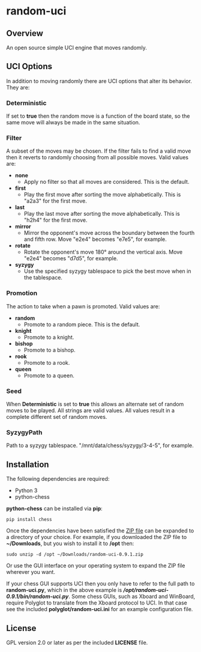 # random-uci

## Overview

An open source simple UCI engine that moves randomly.

## UCI Options

In addition to moving randomly there are UCI options that alter its behavior. They are:

### Deterministic

If set to **true** then the random move is a function of the board state, so the same move will always be made in the same situation.

### Filter

A subset of the moves may be chosen. If the filter fails to find a valid move then it reverts to randomly choosing from all possible moves. Valid values are:

* **none**
  * Apply no filter so that all moves are considered. This is the default.
* **first**
  * Play the first move after sorting the move alphabetically. This is "a2a3" for the first move.
* **last**
  * Play the last move after sorting the move alphabetically. This is "h2h4" for the first move.
* **mirror**
  * Mirror the opponent's move across the boundary between the fourth and fifth row. Move "e2e4" becomes "e7e5", for example.
* **rotate**
  * Rotate the opponent's move 180° around the vertical axis. Move "e2e4" becomes "d7d5", for example.
* **syzygy**
  * Use the specified syzygy tablespace to pick the best move when in the tablespace.

### Promotion

The action to take when a pawn is promoted. Valid values are:

* **random**
  * Promote to a random piece. This is the default.
* **knight**
  * Promote to a knight.
* **bishop**
  * Promote to a bishop.
* **rook**
  * Promote to a rook.
* **queen**
  * Promote to a queen.

### Seed

When **Deterministic** is set to **true** this allows an alternate set of random moves to be played. All strings are valid values. All values result in a complete different set of random moves.

### SyzygyPath

Path to a syzygy tablespace. "/mnt/data/chess/syzygy/3-4-5", for example.

## Installation

The following dependencies are required:

* Python 3
* python-chess

**python-chess** can be installed via **pip**:
```shell
pip install chess
```

Once the dependencies have been satisfied the [ZIP file](https://github.com/selliott512/random-uci/archive/v0.9.1.zip) can be expanded to a directory of your choice. For example, if you downloaded the ZIP file to **~/Downloads**, but you wish to install it to **/opt** then:
```shell
sudo unzip -d /opt ~/Downloads/random-uci-0.9.1.zip
```
Or use the GUI interface on your operating system to expand the ZIP file wherever you want.

If your chess GUI supports UCI then you only have to refer to the full path to **random-uci.py**, which in the above example is ***/opt/random-uci-0.9.1/bin/random-uci.py***. Some chess GUIs, such as Xboard and WinBoard, require Polyglot to translate from the Xboard protocol to UCI. In that case see the included **polyglot/random-uci.ini** for an example configuration file.

## License

GPL version 2.0 or later as per the included **LICENSE** file.
